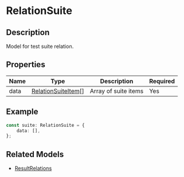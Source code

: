 # RelationSuite

## Description

Model for test suite relation.

## Properties

| Name | Type | Description | Required |
|------|------|-------------|----------|
| data | [RelationSuiteItem](RelationSuiteItem.md)[] | Array of suite items | Yes |

## Example

```typescript
const suite: RelationSuite = {
    data: [],
};
```

## Related Models

- [ResultRelations](ResultRelations.md)
